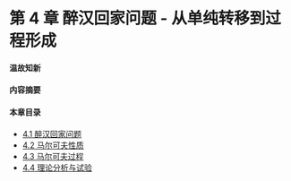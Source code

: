 
# 第 4 章 醉汉回家问题 - 从单纯转移到过程形成

#### 温故知新

#### 内容摘要

#### 本章目录

- [4.1 醉汉回家问题](1-醉汉回家问题.md)
- [4.2 马尔可夫性质](2-马尔可夫性质.md) 	
- [4.3 马尔可夫过程](3-马尔可夫过程.md) 
- [4.4 理论分析与试验](4-理论分析与试验.md) 

